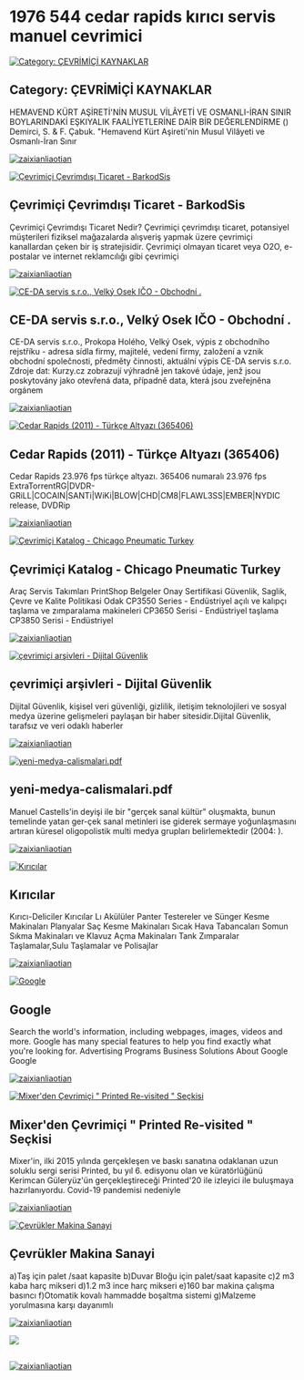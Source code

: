 # 1976 544 cedar rapids kırıcı servis manuel cevrimici
<a href="https://mnn.zoosnet.net/LR/Chatpre.aspx?id=MNN94995150&p=https://topgrinding.com/" target="_blank">![Category: ÇEVRİMİÇİ KAYNAKLAR](https://github.com/technlg/images/blob/main/20.jpg)</a>
## Category: ÇEVRİMİÇİ KAYNAKLAR
HEMAVEND KÜRT AŞİRETİ'NİN MUSUL VİLÂYETİ VE OSMANLI-İRAN SINIR BOYLARINDAKİ EŞKIYALIK FAALİYETLERİNE DAİR BİR DEĞERLENDİRME () Demirci, S. & F. Çabuk. "Hemavend Kürt Aşireti'nin Musul Vilâyeti ve Osmanlı-İran Sınır 
<a href="https://mnn.zoosnet.net/LR/Chatpre.aspx?id=MNN94995150&p=https://topgrinding.com/" target="_blank"><img src="https://github.com/technlg/images/raw/main/chat11.jpg" alt="zaixianliaotian"/></a><a href="//whatsapp.shibangsoft.com/WhatsApp.php" ><img src="https://github.com/technlg/images/raw/main/chat11.png" alt=""></a>
<a href="https://mnn.zoosnet.net/LR/Chatpre.aspx?id=MNN94995150&p=https://topgrinding.com/" target="_blank">![Çevrimiçi Çevrimdışı Ticaret - BarkodSis](https://github.com/technlg/images/blob/main/41.jpg)</a>
## Çevrimiçi Çevrimdışı Ticaret - BarkodSis
Çevrimiçi Çevrimdışı Ticaret Nedir? Çevrimiçi çevrimdışı ticaret, potansiyel müşterileri fiziksel mağazalarda alışveriş yapmak üzere çevrimiçi kanallardan çeken bir iş stratejisidir. Çevrimiçi olmayan ticaret veya O2O, e-postalar ve internet reklamcılığı gibi çevrimiçi 
<a href="https://mnn.zoosnet.net/LR/Chatpre.aspx?id=MNN94995150&p=https://topgrinding.com/" target="_blank"><img src="https://github.com/technlg/images/raw/main/chat11.jpg" alt="zaixianliaotian"/></a><a href="//whatsapp.shibangsoft.com/WhatsApp.php" ><img src="https://github.com/technlg/images/raw/main/chat11.png" alt=""></a>
<a href="https://mnn.zoosnet.net/LR/Chatpre.aspx?id=MNN94995150&p=https://topgrinding.com/" target="_blank">![CE-DA servis s.r.o., Velký Osek IČO - Obchodní .](https://github.com/technlg/images/blob/main/60.jpg)</a>
## CE-DA servis s.r.o., Velký Osek IČO - Obchodní .
CE-DA servis s.r.o., Prokopa Holého, Velký Osek, výpis z obchodního rejstříku - adresa sídla firmy, majitelé, vedení firmy, založení a vznik obchodní společnosti, předměty činnosti, aktuální výpis CE-DA servis s.r.o. Zdroje dat: Kurzy.cz zobrazují výhradně jen takové údaje, jenž jsou poskytovány jako otevřená data, případně data, která jsou zveřejněna orgánem 
<a href="https://mnn.zoosnet.net/LR/Chatpre.aspx?id=MNN94995150&p=https://topgrinding.com/" target="_blank"><img src="https://github.com/technlg/images/raw/main/chat11.jpg" alt="zaixianliaotian"/></a><a href="//whatsapp.shibangsoft.com/WhatsApp.php" ><img src="https://github.com/technlg/images/raw/main/chat11.png" alt=""></a>
<a href="https://mnn.zoosnet.net/LR/Chatpre.aspx?id=MNN94995150&p=https://topgrinding.com/" target="_blank">![Cedar Rapids (2011) - Türkçe Altyazı (365406)](https://github.com/technlg/images/blob/main/42.jpg)</a>
## Cedar Rapids (2011) - Türkçe Altyazı (365406)
Cedar Rapids 23.976 fps türkçe altyazı. 365406 numaralı 23.976 fps ExtraTorrentRG|DVDR-GRiLL|COCAIN|SANTi|WiKi|BLOW|CHD|CM8|FLAWL3SS|EMBER|NYDIC release, DVDRip 
<a href="https://mnn.zoosnet.net/LR/Chatpre.aspx?id=MNN94995150&p=https://topgrinding.com/" target="_blank"><img src="https://github.com/technlg/images/raw/main/chat11.jpg" alt="zaixianliaotian"/></a><a href="//whatsapp.shibangsoft.com/WhatsApp.php" ><img src="https://github.com/technlg/images/raw/main/chat11.png" alt=""></a>
<a href="https://mnn.zoosnet.net/LR/Chatpre.aspx?id=MNN94995150&p=https://topgrinding.com/" target="_blank">![Çevrimiçi Katalog - Chicago Pneumatic Turkey](https://github.com/technlg/images/blob/main/3.jpg)</a>
## Çevrimiçi Katalog - Chicago Pneumatic Turkey
Araç Servis Takımları PrintShop Belgeler Onay Sertifikasi Güvenlik, Saglik, Çevre ve Kalite Politikasi Odak CP3550 Series - Endüstriyel açılı ve kalıpçı taşlama ve zımparalama makineleri CP3650 Serisi - Endüstriyel taşlama CP3850 Serisi - Endüstriyel 
<a href="https://mnn.zoosnet.net/LR/Chatpre.aspx?id=MNN94995150&p=https://topgrinding.com/" target="_blank"><img src="https://github.com/technlg/images/raw/main/chat11.jpg" alt="zaixianliaotian"/></a><a href="//whatsapp.shibangsoft.com/WhatsApp.php" ><img src="https://github.com/technlg/images/raw/main/chat11.png" alt=""></a>
<a href="https://mnn.zoosnet.net/LR/Chatpre.aspx?id=MNN94995150&p=https://topgrinding.com/" target="_blank">![çevrimiçi arşivleri - Dijital Güvenlik](https://github.com/technlg/images/blob/main/5.jpg)</a>
## çevrimiçi arşivleri - Dijital Güvenlik
Dijital Güvenlik, kişisel veri güvenliği, gizlilik, iletişim teknolojileri ve sosyal medya üzerine gelişmeleri paylaşan bir haber sitesidir.Dijital Güvenlik, tarafsız ve veri odaklı haberler
<a href="https://mnn.zoosnet.net/LR/Chatpre.aspx?id=MNN94995150&p=https://topgrinding.com/" target="_blank"><img src="https://github.com/technlg/images/raw/main/chat11.jpg" alt="zaixianliaotian"/></a><a href="//whatsapp.shibangsoft.com/WhatsApp.php" ><img src="https://github.com/technlg/images/raw/main/chat11.png" alt=""></a>
<a href="https://mnn.zoosnet.net/LR/Chatpre.aspx?id=MNN94995150&p=https://topgrinding.com/" target="_blank">![yeni-medya-calismalari.pdf](https://github.com/technlg/images/blob/main/20.jpg)</a>
## yeni-medya-calismalari.pdf
Manuel Castells'in deyişi ile bir "gerçek sanal kültür" oluşmakta, bunun temelinde yatan ger-çek sanal metinleri ise giderek sermaye yoğunlaşmasını artıran küresel oligopolistik multi medya grupları belirlemektedir (2004: ).
<a href="https://mnn.zoosnet.net/LR/Chatpre.aspx?id=MNN94995150&p=https://topgrinding.com/" target="_blank"><img src="https://github.com/technlg/images/raw/main/chat11.jpg" alt="zaixianliaotian"/></a><a href="//whatsapp.shibangsoft.com/WhatsApp.php" ><img src="https://github.com/technlg/images/raw/main/chat11.png" alt=""></a>
<a href="https://mnn.zoosnet.net/LR/Chatpre.aspx?id=MNN94995150&p=https://topgrinding.com/" target="_blank">![Kırıcılar](https://github.com/technlg/images/blob/main/46.jpg)</a>
## Kırıcılar
Kırıcı-Deliciler Kırıcılar Lı Akülüler Panter Testereler ve Sünger Kesme Makinaları Planyalar Saç Kesme Makinaları Sıcak Hava Tabancaları Somun Sıkma Makinaları ve Klavuz Açma Makinaları Tank Zımparalar Taşlamalar,Sulu Taşlamalar ve Polisajlar
<a href="https://mnn.zoosnet.net/LR/Chatpre.aspx?id=MNN94995150&p=https://topgrinding.com/" target="_blank"><img src="https://github.com/technlg/images/raw/main/chat11.jpg" alt="zaixianliaotian"/></a><a href="//whatsapp.shibangsoft.com/WhatsApp.php" ><img src="https://github.com/technlg/images/raw/main/chat11.png" alt=""></a>
<a href="https://mnn.zoosnet.net/LR/Chatpre.aspx?id=MNN94995150&p=https://topgrinding.com/" target="_blank">![Google](https://github.com/technlg/images/blob/main/66.jpg)</a>
## Google
Search the world's information, including webpages, images, videos and more. Google has many special features to help you find exactly what you're looking for. Advertising Programs Business Solutions About Google Google
<a href="https://mnn.zoosnet.net/LR/Chatpre.aspx?id=MNN94995150&p=https://topgrinding.com/" target="_blank"><img src="https://github.com/technlg/images/raw/main/chat11.jpg" alt="zaixianliaotian"/></a><a href="//whatsapp.shibangsoft.com/WhatsApp.php" ><img src="https://github.com/technlg/images/raw/main/chat11.png" alt=""></a>
<a href="https://mnn.zoosnet.net/LR/Chatpre.aspx?id=MNN94995150&p=https://topgrinding.com/" target="_blank">![Mixer'den Çevrimiçi " Printed Re-visited " Seçkisi](https://github.com/technlg/images/blob/main/55.jpg)</a>
## Mixer'den Çevrimiçi " Printed Re-visited " Seçkisi
Mixer'in, ilki 2015 yılında gerçekleşen ve baskı sanatına odaklanan uzun soluklu sergi serisi Printed, bu yıl 6. edisyonu olan ve küratörlüğünü Kerimcan Güleryüz'ün gerçekleştireceği Printed'20 ile izleyici ile buluşmaya hazırlanıyordu. Covid-19 pandemisi nedeniyle 
<a href="https://mnn.zoosnet.net/LR/Chatpre.aspx?id=MNN94995150&p=https://topgrinding.com/" target="_blank"><img src="https://github.com/technlg/images/raw/main/chat11.jpg" alt="zaixianliaotian"/></a><a href="//whatsapp.shibangsoft.com/WhatsApp.php" ><img src="https://github.com/technlg/images/raw/main/chat11.png" alt=""></a>
<a href="https://mnn.zoosnet.net/LR/Chatpre.aspx?id=MNN94995150&p=https://topgrinding.com/" target="_blank">![Çevrükler Makina Sanayi](https://github.com/technlg/images/blob/main/25.jpg)</a>
## Çevrükler Makina Sanayi
a)Taş için palet /saat kapasite b)Duvar Bloğu için palet/saat kapasite c)2 m3 kaba harç mikseri d)1.2 m3 ince harç mikseri e)160 bar makina çalışma basıncı f)Otomatik kovalı hammadde boşaltma sistemi g)Malzeme yorulmasına karşı dayanımlı
<a href="https://mnn.zoosnet.net/LR/Chatpre.aspx?id=MNN94995150&p=https://topgrinding.com/" target="_blank"><img src="https://github.com/technlg/images/raw/main/chat11.jpg" alt="zaixianliaotian"/></a><a href="//whatsapp.shibangsoft.com/WhatsApp.php" ><img src="https://github.com/technlg/images/raw/main/chat11.png" alt=""></a>
<a href="https://mnn.zoosnet.net/LR/Chatpre.aspx?id=MNN94995150&p=https://topgrinding.com/" target="_blank">![](https://github.com/technlg/images/blob/main/21.jpg)</a>
## 

<a href="https://mnn.zoosnet.net/LR/Chatpre.aspx?id=MNN94995150&p=https://topgrinding.com/" target="_blank"><img src="https://github.com/technlg/images/raw/main/chat11.jpg" alt="zaixianliaotian"/></a><a href="//whatsapp.shibangsoft.com/WhatsApp.php" ><img src="https://github.com/technlg/images/raw/main/chat11.png" alt=""></a>
